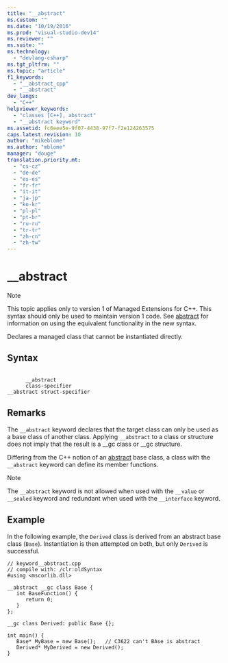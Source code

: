 ```yaml
---
title: "__abstract"
ms.custom: ""
ms.date: "10/19/2016"
ms.prod: "visual-studio-dev14"
ms.reviewer: ""
ms.suite: ""
ms.technology: 
  - "devlang-csharp"
ms.tgt_pltfrm: ""
ms.topic: "article"
f1_keywords: 
  - "__abstract_cpp"
  - "__abstract"
dev_langs: 
  - "C++"
helpviewer_keywords: 
  - "classes [C++], abstract"
  - "__abstract keyword"
ms.assetid: fc6eee5e-9f07-4438-97f7-f2e124263575
caps.latest.revision: 10
author: "mikeblome"
ms.author: "mblome"
manager: "douge"
translation.priority.mt: 
  - "cs-cz"
  - "de-de"
  - "es-es"
  - "fr-fr"
  - "it-it"
  - "ja-jp"
  - "ko-kr"
  - "pl-pl"
  - "pt-br"
  - "ru-ru"
  - "tr-tr"
  - "zh-cn"
  - "zh-tw"
---
```

# __abstract
> [!NOTE]
>  This topic applies only to version 1 of Managed Extensions for C++. This syntax should only be used to maintain version 1 code. See [abstract](../Topic/abstract%20%20\(C++%20Component%20Extensions\).md) for information on using the equivalent functionality in the new syntax.  
  
 Declares a managed class that cannot be instantiated directly.  
  
## Syntax  
  
```  
  
      __abstract   
      class-specifier  
__abstract struct-specifier  
```  
  
## Remarks  
 The `__abstract` keyword declares that the target class can only be used as a base class of another class. Applying `__abstract` to a class or structure does not imply that the result is a __gc class or \__gc structure.  
  
 Differing from the C++ notion of an [abstract](../Topic/Abstract%20Classes%20\(C++\).md) base class, a class with the `__abstract` keyword can define its member functions.  
  
> [!NOTE]
>  The `__abstract` keyword is not allowed when used with the `__value` or `__sealed` keyword and redundant when used with the `__interface` keyword.  
  
## Example  
 In the following example, the `Derived` class is derived from an abstract base class (`Base`). Instantiation is then attempted on both, but only `Derived` is successful.  
  
```  
// keyword__abstract.cpp  
// compile with: /clr:oldSyntax  
#using <mscorlib.dll>  
  
__abstract __gc class Base {  
   int BaseFunction() {  
      return 0;  
   }  
};  
  
__gc class Derived: public Base {};  
  
int main() {  
   Base* MyBase = new Base();   // C3622 can't BAse is abstract  
   Derived* MyDerived = new Derived();  
}  
```